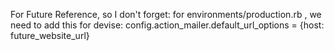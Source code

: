 For Future Reference, so I don't forget:
for environments/production.rb , we need to add this for devise:
config.action_mailer.default_url_options = {host: future_website_url}
